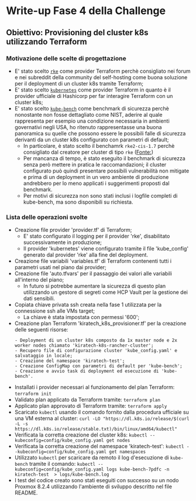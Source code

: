 # Write-up Fase 4 della Challenge

## Obiettivo: Provisioning del cluster k8s utilizzando Terraform

### Motivazione delle scelte di progettazione
 
- E' stato scelto [`rke`](https://registry.terraform.io/providers/rancher/rke/latest) come provider Terraform perchè consigliato nei forum e nei subreddit della community del self-hosting come buona soluzione per il deployment di un cluster k8s tramite Terraform;
- E' stato scelto [`kubernetes`](https://registry.terraform.io/providers/hashicorp/kubernetes/latest) come provider Terraform in quanto è il provider ufficiale di Hashicorp per far interagire Terraform con un cluster k8s;
- E' stato scelto [`kube-bench`](https://github.com/aquasecurity/kube-bench) come benchmark di sicurezza perchè nonostante non fosse dettagliato come NIST, aderire al quale rappresenta per esempio una condizione necessaria in ambienti governativi negli USA, ho ritenuto rappresentasse una buona panoramica su quelle che possono essere le possibili falle di sicurezza derivanti da un cluster k8s configurato con parametri di default;
    - In particolare, è stato scelto il benchamrk `rke2-cis-1.7` perchè consigliato dal creatore per cluster di tipo `rke` ([Fonte:](https://github.com/aquasecurity/kube-bench/blob/main/docs/running.md))
    - Per mancanza di tempo, è stato eseguito il benchmark di sicurezza senza però mettere in pratica le raccomandazioni; il cluster configurato può quindi presentare possibili vulnerabilità non mitigate e prima di un deployment in un vero ambiente di produzione andrebbero per lo meno applicati i suggerimenti proposti dal benchmark.
    - Per motivi di sicurezza non sono stati inclusi i logfile completi di kube-bench, ma sono disponibili su richiesta.

### Lista delle operazioni svolte

- Creazione file provider 'provider.tf' di Terraform;
    - E' stato configurato il logging per il provider 'rke', disabilitato successivamente in produzione;
    - Il provider 'kubernetes' viene configurato tramite il file 'kube_config' generato dal provider 'rke' alla fine del deployment.
- Creazione file variabili 'variables.tf' di Terraform contenenti tutti i parametri usati nel piano dai provider;
- Creazione file 'auto.tfvars' per il passaggio dei valori alle variabili all'interno del piano;
    - In futuro si potrebbe aumentare la sicurezza di questo plan utilizzando un gestore di segreti come HCP Vault per la gestione dei dati sensibili.
- Copiata chiave privata ssh creata nella fase 1 utilizzata per la connessione ssh alle VMs target;
    - La chiave è stata impostata con permessi '600';
- Creazione plan Terraform 'kiratech_k8s_provisioner.tf' per la creazione delle seguenti risorse:
    ```
    - Deployment di un cluster k8s composto da 1x master node e 2x worker nodes chiamato 'kiratech-k8s-rancher-cluster';
    - Recupero file di configurazione cluster 'kube_config.yaml' e salvataggio in locale;
    - Creazione del namespace 'kiratech-test';
    - Creazione ConfigMap con parametri di default per 'kube-bench';
    - Creazione e avvio task di deployment ed esecuzione di 'kube-bench'.
    ```
- Installati i provider necessari al funzionamento del plan Terraform:
    `terraform init`
- Validato plan applicato da Terraform tramite: 
    `terraform plan`
- Applicato plan approvato di Terraform tramite:
    `terraform apply`
- Scaricato `kubectl` usando il comando fornito dalla procedura ufficiale su una VM esterna al cluster:
    `curl -LO "https://dl.k8s.io/release/$(curl -L -s https://dl.k8s.io/release/stable.txt)/bin/linux/amd64/kubectl"` 
- Verificata la corretta creazione del cluster k8s:
    `kubectl --kubeconfig=config/kube_config.yaml get nodes`
- Verificata la corretta creazione del namespace 'kiratech-test':
    `kubectl --kubeconfig=config/kube_config.yaml get namespaces`
- Utilizzato `kubectl` per scaricare da remoto il log d'esecuzione di `kube-bench` tramite il comando:
    `kubectl --kubeconfig=config/kube_config.yaml logs kube-bench-7pdfc -n kiratech-test  > logs/kube-bench.log`
- I test del codice creato sono stati eseguiti con successo su un nodo Proxmox 8.2.4 utilizzando l'ambiente di sviluppo descritto nel file README.